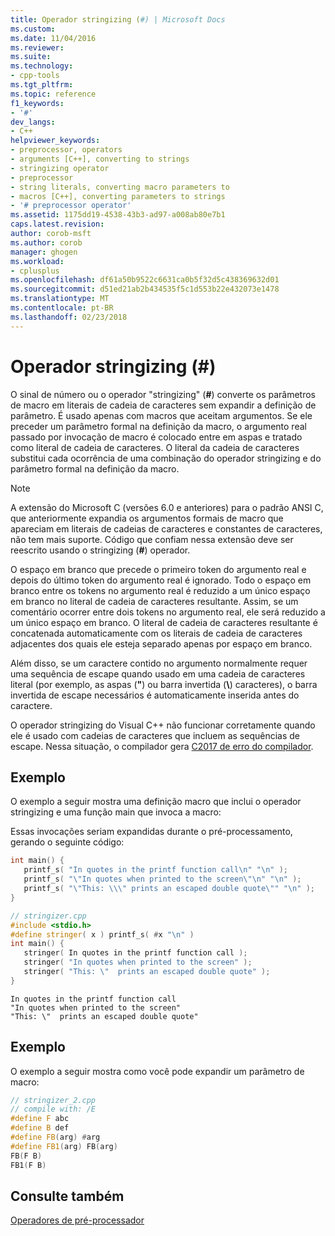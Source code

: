 ```yaml
---
title: Operador stringizing (#) | Microsoft Docs
ms.custom: 
ms.date: 11/04/2016
ms.reviewer: 
ms.suite: 
ms.technology:
- cpp-tools
ms.tgt_pltfrm: 
ms.topic: reference
f1_keywords:
- '#'
dev_langs:
- C++
helpviewer_keywords:
- preprocessor, operators
- arguments [C++], converting to strings
- stringizing operator
- preprocessor
- string literals, converting macro parameters to
- macros [C++], converting parameters to strings
- '# preprocessor operator'
ms.assetid: 1175dd19-4538-43b3-ad97-a008ab80e7b1
caps.latest.revision: 
author: corob-msft
ms.author: corob
manager: ghogen
ms.workload:
- cplusplus
ms.openlocfilehash: df61a50b9522c6631ca0b5f32d5c438369632d01
ms.sourcegitcommit: d51ed21ab2b434535f5c1d553b22e432073e1478
ms.translationtype: MT
ms.contentlocale: pt-BR
ms.lasthandoff: 02/23/2018
---
```

# <a name="stringizing-operator-"></a>Operador stringizing (#)
O sinal de número ou o operador "stringizing" (**#**) converte os parâmetros de macro em literais de cadeia de caracteres sem expandir a definição de parâmetro. É usado apenas com macros que aceitam argumentos. Se ele preceder um parâmetro formal na definição da macro, o argumento real passado por invocação de macro é colocado entre em aspas e tratado como literal de cadeia de caracteres. O literal da cadeia de caracteres substitui cada ocorrência de uma combinação do operador stringizing e do parâmetro formal na definição da macro.  
  
> [!NOTE]
>  A extensão do Microsoft C (versões 6.0 e anteriores) para o padrão ANSI C, que anteriormente expandia os argumentos formais de macro que apareciam em literais de cadeias de caracteres e constantes de caracteres, não tem mais suporte. Código que confiam nessa extensão deve ser reescrito usando o stringizing (**#**) operador.  
  
O espaço em branco que precede o primeiro token do argumento real e depois do último token do argumento real é ignorado. Todo o espaço em branco entre os tokens no argumento real é reduzido a um único espaço em branco no literal de cadeia de caracteres resultante. Assim, se um comentário ocorrer entre dois tokens no argumento real, ele será reduzido a um único espaço em branco. O literal de cadeia de caracteres resultante é concatenada automaticamente com os literais de cadeia de caracteres adjacentes dos quais ele esteja separado apenas por espaço em branco.  
  
Além disso, se um caractere contido no argumento normalmente requer uma sequência de escape quando usado em uma cadeia de caracteres literal (por exemplo, as aspas (**"**) ou barra invertida (**\\**) caracteres), o barra invertida de escape necessários é automaticamente inserida antes do caractere.  
  
O operador stringizing do Visual C++ não funcionar corretamente quando ele é usado com cadeias de caracteres que incluem as sequências de escape. Nessa situação, o compilador gera [C2017 de erro do compilador](../error-messages/compiler-errors-1/compiler-error-c2017.md).  
  
## <a name="example"></a>Exemplo  
O exemplo a seguir mostra uma definição macro que inclui o operador stringizing e uma função main que invoca a macro:  
  
Essas invocações seriam expandidas durante o pré-processamento, gerando o seguinte código:  
  
```cpp  
int main() {  
   printf_s( "In quotes in the printf function call\n" "\n" );  
   printf_s( "\"In quotes when printed to the screen\"\n" "\n" );  
   printf_s( "\"This: \\\" prints an escaped double quote\"" "\n" );  
}  
```  
  
```cpp  
// stringizer.cpp  
#include <stdio.h>  
#define stringer( x ) printf_s( #x "\n" )  
int main() {  
   stringer( In quotes in the printf function call );   
   stringer( "In quotes when printed to the screen" );     
   stringer( "This: \"  prints an escaped double quote" );  
}  
```  
  
```Output  
In quotes in the printf function call  
"In quotes when printed to the screen"  
"This: \"  prints an escaped double quote"  
```  
  
## <a name="example"></a>Exemplo  
O exemplo a seguir mostra como você pode expandir um parâmetro de macro:  
  
```cpp  
// stringizer_2.cpp  
// compile with: /E  
#define F abc  
#define B def  
#define FB(arg) #arg  
#define FB1(arg) FB(arg)  
FB(F B)  
FB1(F B)  
```  
  
## <a name="see-also"></a>Consulte também  
 [Operadores de pré-processador](../preprocessor/preprocessor-operators.md)